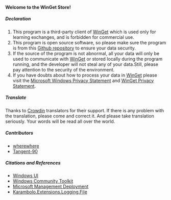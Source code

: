 #### Welcome to the WinGet Store!

##### Declaration

1. This program is a third-party client of [WinGet](https://github.com/microsoft/winget-cli) which is used only for learning exchanges, and is forbidden for commercial use.
2. This program is open source software, so please make sure the program is from this [Github repository](https://github.com/wherewhere/WinGet-Store) to ensure your data security.
3. If the source of the program is not abnormal, all your data will only be used to communicate with [WinGet](https://github.com/microsoft/winget-cli) or stored locally during the program running, and the developer will not steal any of your data.Still, please pay attention to the security of the environment.
4. If you have doubts about how to process your data in [WinGet](https://github.com/microsoft/winget-cli) please visit the [Microsoft Windows Privacy Statement](https://support.microsoft.com/help/4468236/diagnostics-feedback-and-privacy-in-windows-10-microsoft-privacy) and [WinGet Privacy Statement](https://github.com/microsoft/winget-cli/blob/master/PRIVACY.md).

##### Translate

Thanks to [Crowdin](https://crowdin.com/project/winget-store "Crowdin") translators for their support. If there is any problem with the translation, please come and correct it. And please take translation seriously. Your words will be read all over the world.

##### Contributors

- [wherewhere](https://github.com/wherewhere)
- [Tangent-90](https://github.com/Tangent-90)

##### Citations and References

- [Windows UI](https://github.com/microsoft/microsoft-ui-xaml "Windows UI")
- [Windows Community Toolkit](https://github.com/CommunityToolkit/Windows "Windows Community Toolkit")
- [Microsoft Management Deployment](https://github.com/microsoft/winget-cli "Microsoft Management Deployment")
- [Karambolo.Extensions.Logging.File](https://github.com/adams85/filelogger "File Logger")